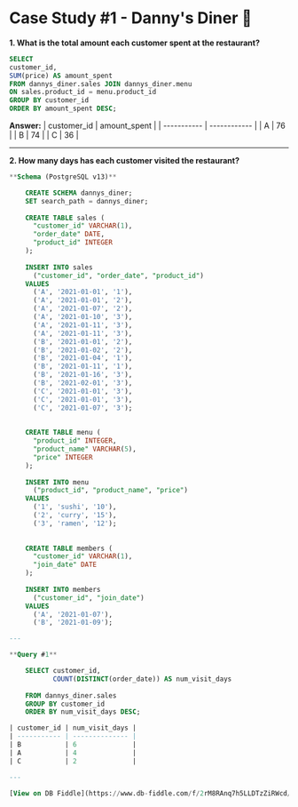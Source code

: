
# Case Study #1 - Danny's Diner 🍜



**1. What is the total amount each customer spent at the restaurant?**
````sql
SELECT
customer_id,
SUM(price) AS amount_spent
FROM dannys_diner.sales JOIN dannys_diner.menu
ON sales.product_id = menu.product_id
GROUP BY customer_id
ORDER BY amount_spent DESC;
````

**Answer:**
| customer_id | amount_spent |
| ----------- | ------------ |
| A           | 76           |
| B           | 74           |
| C           | 36           |

***
**2. How many days has each customer visited the restaurant?**
````sql
**Schema (PostgreSQL v13)**

    CREATE SCHEMA dannys_diner;
    SET search_path = dannys_diner;
    
    CREATE TABLE sales (
      "customer_id" VARCHAR(1),
      "order_date" DATE,
      "product_id" INTEGER
    );
    
    INSERT INTO sales
      ("customer_id", "order_date", "product_id")
    VALUES
      ('A', '2021-01-01', '1'),
      ('A', '2021-01-01', '2'),
      ('A', '2021-01-07', '2'),
      ('A', '2021-01-10', '3'),
      ('A', '2021-01-11', '3'),
      ('A', '2021-01-11', '3'),
      ('B', '2021-01-01', '2'),
      ('B', '2021-01-02', '2'),
      ('B', '2021-01-04', '1'),
      ('B', '2021-01-11', '1'),
      ('B', '2021-01-16', '3'),
      ('B', '2021-02-01', '3'),
      ('C', '2021-01-01', '3'),
      ('C', '2021-01-01', '3'),
      ('C', '2021-01-07', '3');
     
    
    CREATE TABLE menu (
      "product_id" INTEGER,
      "product_name" VARCHAR(5),
      "price" INTEGER
    );
    
    INSERT INTO menu
      ("product_id", "product_name", "price")
    VALUES
      ('1', 'sushi', '10'),
      ('2', 'curry', '15'),
      ('3', 'ramen', '12');
      
    
    CREATE TABLE members (
      "customer_id" VARCHAR(1),
      "join_date" DATE
    );
    
    INSERT INTO members
      ("customer_id", "join_date")
    VALUES
      ('A', '2021-01-07'),
      ('B', '2021-01-09');

---

**Query #1**

    SELECT customer_id,
           COUNT(DISTINCT(order_date)) AS num_visit_days
           
    FROM dannys_diner.sales
    GROUP BY customer_id
    ORDER BY num_visit_days DESC;

| customer_id | num_visit_days |
| ----------- | -------------- |
| B           | 6              |
| A           | 4              |
| C           | 2              |

---

[View on DB Fiddle](https://www.db-fiddle.com/f/2rM8RAnq7h5LLDTzZiRWcd/138)
````
